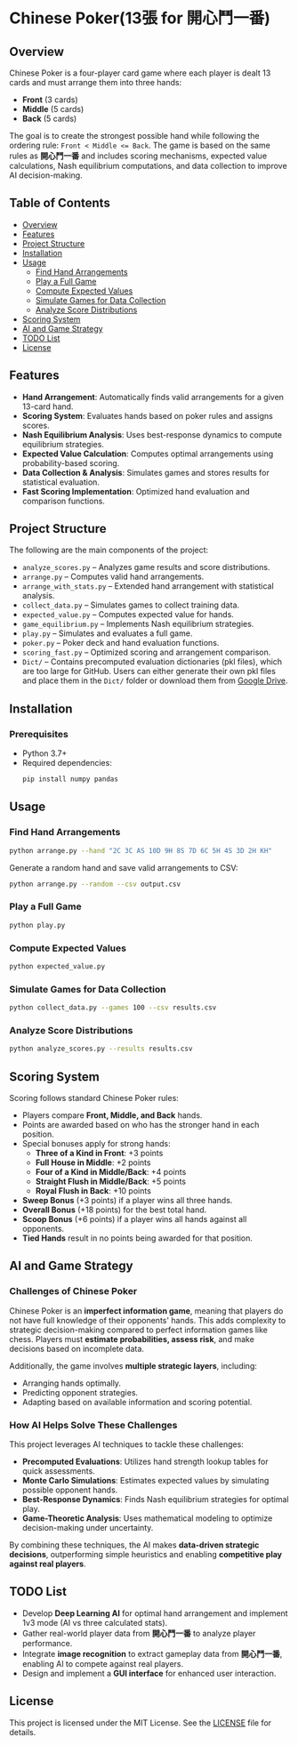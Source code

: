 # Chinese Poker(13張 for 開心鬥一番)

## Overview

Chinese Poker is a four-player card game where each player is dealt 13 cards and must arrange them into three hands:

- **Front** (3 cards)
- **Middle** (5 cards)
- **Back** (5 cards)

The goal is to create the strongest possible hand while following the ordering rule: `Front < Middle <= Back`. The game is based on the same rules as **開心鬥一番** and includes scoring mechanisms, expected value calculations, Nash equilibrium computations, and data collection to improve AI decision-making.

## Table of Contents

- [Overview](#overview)
- [Features](#features)
- [Project Structure](#project-structure)
- [Installation](#installation)
- [Usage](#usage)
  - [Find Hand Arrangements](#find-hand-arrangements)
  - [Play a Full Game](#play-a-full-game)
  - [Compute Expected Values](#compute-expected-values)
  - [Simulate Games for Data Collection](#simulate-games-for-data-collection)
  - [Analyze Score Distributions](#analyze-score-distributions)
- [Scoring System](#scoring-system)
- [AI and Game Strategy](#ai-and-game-strategy)
- [TODO List](#todo-list)
- [License](#license)

## Features

- **Hand Arrangement**: Automatically finds valid arrangements for a given 13-card hand.
- **Scoring System**: Evaluates hands based on poker rules and assigns scores.
- **Nash Equilibrium Analysis**: Uses best-response dynamics to compute equilibrium strategies.
- **Expected Value Calculation**: Computes optimal arrangements using probability-based scoring.
- **Data Collection & Analysis**: Simulates games and stores results for statistical evaluation.
- **Fast Scoring Implementation**: Optimized hand evaluation and comparison functions.

## Project Structure

The following are the main components of the project:

- `analyze_scores.py` – Analyzes game results and score distributions.
- `arrange.py` – Computes valid hand arrangements.
- `arrange_with_stats.py` – Extended hand arrangement with statistical analysis.
- `collect_data.py` – Simulates games to collect training data.
- `expected_value.py` – Computes expected value for hands.
- `game_equilibrium.py` – Implements Nash equilibrium strategies.
- `play.py` – Simulates and evaluates a full game.
- `poker.py` – Poker deck and hand evaluation functions.
- `scoring_fast.py` – Optimized scoring and arrangement comparison.
- `Dict/` – Contains precomputed evaluation dictionaries (pkl files), which are too large for GitHub. Users can either generate their own pkl files and place them in the `Dict/` folder or download them from [Google Drive](https://drive.google.com/drive/folders/16xG5Q71OJtGZQXdtI4nxHSs1wa2llQZe?usp=drive_link).

## Installation

### Prerequisites

- Python 3.7+
- Required dependencies:
  ```bash
  pip install numpy pandas
  ```

## Usage

### Find Hand Arrangements
```bash
python arrange.py --hand "2C 3C AS 10D 9H 8S 7D 6C 5H 4S 3D 2H KH"
```
Generate a random hand and save valid arrangements to CSV:
```bash
python arrange.py --random --csv output.csv
```

### Play a Full Game
```bash
python play.py
```

### Compute Expected Values
```bash
python expected_value.py
```

### Simulate Games for Data Collection
```bash
python collect_data.py --games 100 --csv results.csv
```

### Analyze Score Distributions
```bash
python analyze_scores.py --results results.csv
```

## Scoring System

Scoring follows standard Chinese Poker rules:

- Players compare **Front, Middle, and Back** hands.
- Points are awarded based on who has the stronger hand in each position.
- Special bonuses apply for strong hands:
  - **Three of a Kind in Front**: +3 points
  - **Full House in Middle**: +2 points
  - **Four of a Kind in Middle/Back**: +4 points
  - **Straight Flush in Middle/Back**: +5 points
  - **Royal Flush in Back**: +10 points
- **Sweep Bonus** (+3 points) if a player wins all three hands.
- **Overall Bonus** (+18 points) for the best total hand.
- **Scoop Bonus** (+6 points) if a player wins all hands against all opponents.
- **Tied Hands** result in no points being awarded for that position.

## AI and Game Strategy

### Challenges of Chinese Poker

Chinese Poker is an **imperfect information game**, meaning that players do not have full knowledge of their opponents' hands. This adds complexity to strategic decision-making compared to perfect information games like chess. Players must **estimate probabilities, assess risk**, and make decisions based on incomplete data.

Additionally, the game involves **multiple strategic layers**, including:
- Arranging hands optimally.
- Predicting opponent strategies.
- Adapting based on available information and scoring potential.

### How AI Helps Solve These Challenges

This project leverages AI techniques to tackle these challenges:

- **Precomputed Evaluations**: Utilizes hand strength lookup tables for quick assessments.
- **Monte Carlo Simulations**: Estimates expected values by simulating possible opponent hands.
- **Best-Response Dynamics**: Finds Nash equilibrium strategies for optimal play.
- **Game-Theoretic Analysis**: Uses mathematical modeling to optimize decision-making under uncertainty.

By combining these techniques, the AI makes **data-driven strategic decisions**, outperforming simple heuristics and enabling **competitive play against real players**.

## TODO List

- Develop **Deep Learning AI** for optimal hand arrangement and implement 1v3 mode (AI vs three calculated stats).
- Gather real-world player data from **開心鬥一番** to analyze player performance.
- Integrate **image recognition** to extract gameplay data from **開心鬥一番**, enabling AI to compete against real players.
- Design and implement a **GUI interface** for enhanced user interaction.

## License

This project is licensed under the MIT License. See the [LICENSE](LICENSE) file for details.

